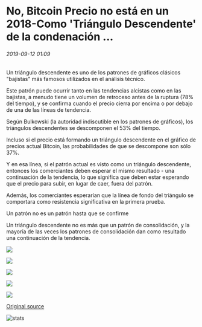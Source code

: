 # No, Bitcoin Precio no está en un 2018-Como 'Triángulo Descendente' de la condenación ...

###### 2019-09-12 01:09

Un triángulo descendente es uno de los patrones de gráficos clásicos "bajistas" más famosos utilizados en el análisis técnico.

Este patrón puede ocurrir tanto en las tendencias alcistas como en las bajistas, a menudo tiene un volumen de retroceso antes de la ruptura (78% del tiempo), y se confirma cuando el precio cierra por encima o por debajo de una de las líneas de tendencia.

Según Bulkowski (la autoridad indiscutible en los patrones de gráficos), los triángulos descendentes se descomponen el 53% del tiempo.

Incluso si el precio está formando un triángulo descendente en el gráfico de precios actual Bitcoin, las probabilidades de que se descompone son sólo 37%.

Y en esa línea, si el patrón actual es visto como un triángulo descendente, entonces los comerciantes deben esperar el mismo resultado - una continuación de la tendencia, lo que significa que deben estar esperando que el precio para subir, en lugar de caer, fuera del patrón.

Además, los comerciantes esperarían que la línea de fondo del triángulo se comportara como resistencia significativa en la primera prueba.

Un patrón no es un patrón hasta que se confirme

Un triángulo descendente no es más que un patrón de consolidación, y la mayoría de las veces los patrones de consolidación dan como resultado una continuación de la tendencia.

![](https://s3.cointelegraph.com/storage/uploads/view/011204bb2d315d61bfce162a66f0e4e7.png)

![](https://s3.cointelegraph.com/storage/uploads/view/468860cfa593f139e2e30f791607a715.png)

![](https://s3.cointelegraph.com/storage/uploads/view/e30eb7e118bfc43b9c6cbc8edbdbdb17.png)

![](https://s3.cointelegraph.com/storage/uploads/view/2ffc3debd6669bd74efd09cf17cff475.png)

![](https://s3.cointelegraph.com/storage/uploads/view/4e23b8c3e85a768fb3d57ea40c4deac3.png)

[Original source](https://cointelegraph.com/news/no-bitcoin-price-is-not-in-a-2018-like-descending-triangle-of-doom)

![stats](https://c.statcounter.com/11760860/0/a89fa40b/1/ "stats")